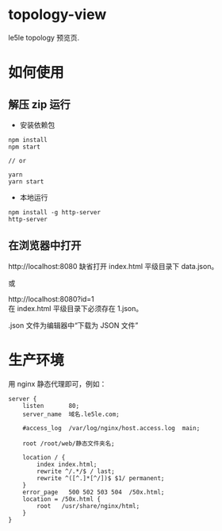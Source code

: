 # topology-view

le5le topology 预览页.

# 如何使用

## 解压 zip 运行

- 安装依赖包

```
npm install
npm start

// or

yarn
yarn start
```

- 本地运行

```
npm install -g http-server
http-server
```

## 在浏览器中打开

http://localhost:8080
缺省打开 index.html 平级目录下 data.json。

或

http://localhost:8080?id=1  
在 index.html 平级目录下必须存在 1.json。

.json 文件为编辑器中“下载为 JSON 文件”

# 生产环境

用 nginx 静态代理即可，例如：

```
server {
    listen       80;
    server_name  域名.le5le.com;

    #access_log  /var/log/nginx/host.access.log  main;

    root /root/web/静态文件夹名;

    location / {
        index index.html;
        rewrite ^/.*/$ / last;
        rewrite ^([^.]*[^/])$ $1/ permanent;
    }
    error_page   500 502 503 504  /50x.html;
    location = /50x.html {
        root   /usr/share/nginx/html;
    }
}
```
